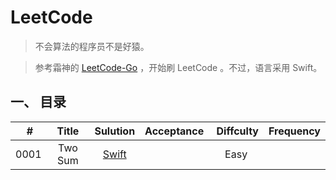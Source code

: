 # LeetCode

> 不会算法的程序员不是好猿。

> 参考霜神的 [LeetCode-Go](https://github.com/halfrost/LeetCode-Go) ，开始刷 LeetCode 。不过，语言采用 Swift。

## 一、 目录

|  # | Title | Sulution | Acceptance |  Diffculty | Frequency |
| --- | :-: | :-: | :-: | :-: | :-: |
| 0001 | Two Sum | [Swift](https://github.com/AllanWell/LeetCode/Algorithms/0001.Two%20Sum) |  | Easy |  |


